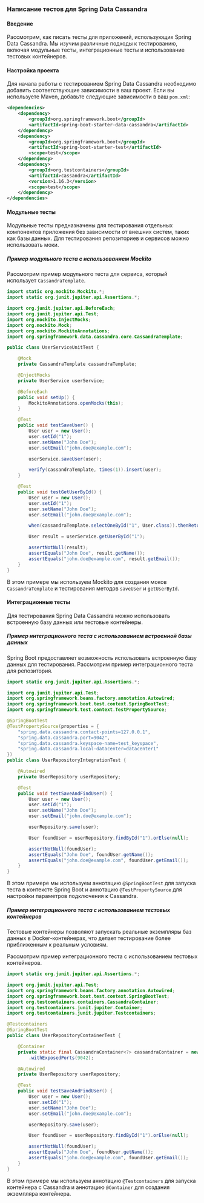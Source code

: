 ### Написание тестов для Spring Data Cassandra

#### Введение

Рассмотрим, как писать тесты для приложений, использующих Spring Data Cassandra. Мы изучим различные подходы к тестированию, включая модульные тесты, интеграционные тесты и использование тестовых контейнеров.

#### Настройка проекта

Для начала работы с тестированием Spring Data Cassandra необходимо добавить соответствующие зависимости в ваш проект. Если вы используете Maven, добавьте следующие зависимости в ваш `pom.xml`:

```xml
<dependencies>
    <dependency>
        <groupId>org.springframework.boot</groupId>
        <artifactId>spring-boot-starter-data-cassandra</artifactId>
    </dependency>
    <dependency>
        <groupId>org.springframework.boot</groupId>
        <artifactId>spring-boot-starter-test</artifactId>
        <scope>test</scope>
    </dependency>
    <dependency>
        <groupId>org.testcontainers</groupId>
        <artifactId>cassandra</artifactId>
        <version>1.16.3</version>
        <scope>test</scope>
    </dependency>
</dependencies>
```

#### Модульные тесты

Модульные тесты предназначены для тестирования отдельных компонентов приложения без зависимости от внешних систем, таких как базы данных. Для тестирования репозиториев и сервисов можно использовать моки.

##### Пример модульного теста с использованием Mockito

Рассмотрим пример модульного теста для сервиса, который использует `CassandraTemplate`.

```java
import static org.mockito.Mockito.*;
import static org.junit.jupiter.api.Assertions.*;

import org.junit.jupiter.api.BeforeEach;
import org.junit.jupiter.api.Test;
import org.mockito.InjectMocks;
import org.mockito.Mock;
import org.mockito.MockitoAnnotations;
import org.springframework.data.cassandra.core.CassandraTemplate;

public class UserServiceUnitTest {

    @Mock
    private CassandraTemplate cassandraTemplate;

    @InjectMocks
    private UserService userService;

    @BeforeEach
    public void setUp() {
        MockitoAnnotations.openMocks(this);
    }

    @Test
    public void testSaveUser() {
        User user = new User();
        user.setId("1");
        user.setName("John Doe");
        user.setEmail("john.doe@example.com");

        userService.saveUser(user);

        verify(cassandraTemplate, times(1)).insert(user);
    }

    @Test
    public void testGetUserById() {
        User user = new User();
        user.setId("1");
        user.setName("John Doe");
        user.setEmail("john.doe@example.com");

        when(cassandraTemplate.selectOneById("1", User.class)).thenReturn(user);

        User result = userService.getUserById("1");

        assertNotNull(result);
        assertEquals("John Doe", result.getName());
        assertEquals("john.doe@example.com", result.getEmail());
    }
}
```

В этом примере мы используем Mockito для создания моков `CassandraTemplate` и тестирования методов `saveUser` и `getUserById`.

#### Интеграционные тесты

Для тестирования Spring Data Cassandra можно использовать встроенную базу данных или тестовые контейнеры.

##### Пример интеграционного теста с использованием встроенной базы данных

Spring Boot предоставляет возможность использовать встроенную базу данных для тестирования. Рассмотрим пример интеграционного теста для репозитория.

```java
import static org.junit.jupiter.api.Assertions.*;

import org.junit.jupiter.api.Test;
import org.springframework.beans.factory.annotation.Autowired;
import org.springframework.boot.test.context.SpringBootTest;
import org.springframework.test.context.TestPropertySource;

@SpringBootTest
@TestPropertySource(properties = {
    "spring.data.cassandra.contact-points=127.0.0.1",
    "spring.data.cassandra.port=9042",
    "spring.data.cassandra.keyspace-name=test_keyspace",
    "spring.data.cassandra.local-datacenter=datacenter1"
})
public class UserRepositoryIntegrationTest {

    @Autowired
    private UserRepository userRepository;

    @Test
    public void testSaveAndFindUser() {
        User user = new User();
        user.setId("1");
        user.setName("John Doe");
        user.setEmail("john.doe@example.com");

        userRepository.save(user);

        User foundUser = userRepository.findById("1").orElse(null);

        assertNotNull(foundUser);
        assertEquals("John Doe", foundUser.getName());
        assertEquals("john.doe@example.com", foundUser.getEmail());
    }
}
```

В этом примере мы используем аннотацию `@SpringBootTest` для запуска теста в контексте Spring Boot и аннотацию `@TestPropertySource` для настройки параметров подключения к Cassandra.

##### Пример интеграционного теста с использованием тестовых контейнеров

Тестовые контейнеры позволяют запускать реальные экземпляры баз данных в Docker-контейнерах, что делает тестирование более приближенным к реальным условиям.

Рассмотрим пример интеграционного теста с использованием тестовых контейнеров.

```java
import static org.junit.jupiter.api.Assertions.*;

import org.junit.jupiter.api.Test;
import org.springframework.beans.factory.annotation.Autowired;
import org.springframework.boot.test.context.SpringBootTest;
import org.testcontainers.containers.CassandraContainer;
import org.testcontainers.junit.jupiter.Container;
import org.testcontainers.junit.jupiter.Testcontainers;

@Testcontainers
@SpringBootTest
public class UserRepositoryContainerTest {

    @Container
    private static final CassandraContainer<?> cassandraContainer = new CassandraContainer<>("cassandra:3.11.2")
        .withExposedPorts(9042);

    @Autowired
    private UserRepository userRepository;

    @Test
    public void testSaveAndFindUser() {
        User user = new User();
        user.setId("1");
        user.setName("John Doe");
        user.setEmail("john.doe@example.com");

        userRepository.save(user);

        User foundUser = userRepository.findById("1").orElse(null);

        assertNotNull(foundUser);
        assertEquals("John Doe", foundUser.getName());
        assertEquals("john.doe@example.com", foundUser.getEmail());
    }
}
```

В этом примере мы используем аннотацию `@Testcontainers` для запуска контейнера с Cassandra и аннотацию `@Container` для создания экземпляра контейнера.
